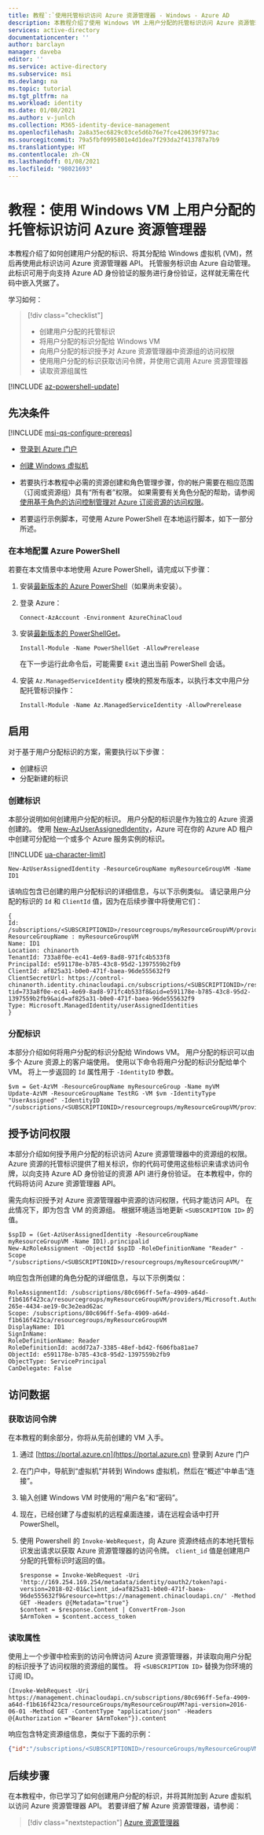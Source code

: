 ```yaml
---
title: 教程`:`使用托管标识访问 Azure 资源管理器 - Windows - Azure AD
description: 本教程介绍了使用 Windows VM 上用户分配的托管标识访问 Azure 资源管理器的过程。
services: active-directory
documentationcenter: ''
author: barclayn
manager: daveba
editor: ''
ms.service: active-directory
ms.subservice: msi
ms.devlang: na
ms.topic: tutorial
ms.tgt_pltfrm: na
ms.workload: identity
ms.date: 01/08/2021
ms.author: v-junlch
ms.collection: M365-identity-device-management
ms.openlocfilehash: 2a8a35ec6829c03ce5d6b76e7fce420639f973ac
ms.sourcegitcommit: 79a5fbf0995801e4d1dea7f293da2f413787a7b9
ms.translationtype: HT
ms.contentlocale: zh-CN
ms.lasthandoff: 01/08/2021
ms.locfileid: "98021693"
---
```

# <a name="tutorial-use-a-user-assigned-managed-identity-on-a-windows-vm-to-access-azure-resource-manager"></a>教程：使用 Windows VM 上用户分配的托管标识访问 Azure 资源管理器

本教程介绍了如何创建用户分配的标识、将其分配给 Windows 虚拟机 (VM)，然后再使用此标识访问 Azure 资源管理器 API。 托管服务标识由 Azure 自动管理。 此标识可用于向支持 Azure AD 身份验证的服务进行身份验证，这样就无需在代码中嵌入凭据了。 

学习如何：

> [!div class="checklist"]
> * 创建用户分配的托管标识
> * 将用户分配的标识分配给 Windows VM
> * 向用户分配的标识授予对 Azure 资源管理器中资源组的访问权限 
> * 使用用户分配的标识获取访问令牌，并使用它调用 Azure 资源管理器 
> * 读取资源组属性

[!INCLUDE [az-powershell-update](../../../includes/updated-for-az.md)]

## <a name="prerequisites"></a>先决条件

[!INCLUDE [msi-qs-configure-prereqs](../../../includes/active-directory-msi-qs-configure-prereqs.md)]

- [登录到 Azure 门户](https://portal.azure.cn)

- [创建 Windows 虚拟机](../../virtual-machines/windows/quick-create-portal.md)

- 若要执行本教程中必需的资源创建和角色管理步骤，你的帐户需要在相应范围（订阅或资源组）具有“所有者”权限。 如果需要有关角色分配的帮助，请参阅[使用基于角色的访问控制管理对 Azure 订阅资源的访问权限](../../role-based-access-control/role-assignments-portal.md)。

- 若要运行示例脚本，可使用 Azure PowerShell 在本地运行脚本，如下一部分所述。

### <a name="configure-azure-powershell-locally"></a>在本地配置 Azure PowerShell

若要在本文情景中本地使用 Azure PowerShell，请完成以下步骤：

1. 安装[最新版本的 Azure PowerShell](https://docs.microsoft.com/powershell/azure/install-az-ps)（如果尚未安装）。

1. 登录 Azure：

    ```azurepowershell
    Connect-AzAccount -Environment AzureChinaCloud
    ```

1. 安装[最新版本的 PowerShellGet](https://docs.microsoft.com/powershell/scripting/gallery/installing-psget#for-systems-with-powershell-50-or-newer-you-can-install-the-latest-powershellget)。

    ```azurepowershell
    Install-Module -Name PowerShellGet -AllowPrerelease
    ```

    在下一步运行此命令后，可能需要 `Exit` 退出当前 PowerShell 会话。

1. 安装 `Az.ManagedServiceIdentity` 模块的预发布版本，以执行本文中用户分配托管标识操作：

    ```azurepowershell
    Install-Module -Name Az.ManagedServiceIdentity -AllowPrerelease
    ```

## <a name="enable"></a>启用

对于基于用户分配标识的方案，需要执行以下步骤：

- 创建标识
- 分配新建的标识

### <a name="create-identity"></a>创建标识

本部分说明如何创建用户分配的标识。 用户分配的标识是作为独立的 Azure 资源创建的。 使用 [New-AzUserAssignedIdentity](https://docs.microsoft.com/powershell/module/az.managedserviceidentity/get-azuserassignedidentity)，Azure 可在你的 Azure AD 租户中创建可分配给一个或多个 Azure 服务实例的标识。

[!INCLUDE [ua-character-limit](../../../includes/managed-identity-ua-character-limits.md)]

```azurepowershell
New-AzUserAssignedIdentity -ResourceGroupName myResourceGroupVM -Name ID1
```

该响应包含已创建的用户分配标识的详细信息，与以下示例类似。 请记录用户分配的标识的 `Id` 和 `ClientId` 值，因为在后续步骤中将使用它们：

```azurepowershell
{
Id: /subscriptions/<SUBSCRIPTIONID>/resourcegroups/myResourceGroupVM/providers/Microsoft.ManagedIdentity/userAssignedIdentities/ID1
ResourceGroupName : myResourceGroupVM
Name: ID1
Location: chinanorth
TenantId: 733a8f0e-ec41-4e69-8ad8-971fc4b533f8
PrincipalId: e591178e-b785-43c8-95d2-1397559b2fb9
ClientId: af825a31-b0e0-471f-baea-96de555632f9
ClientSecretUrl: https://control-chinanorth.identity.chinacloudapi.cn/subscriptions/<SUBSCRIPTIONID>/resourcegroups/myResourceGroupVM/providers/Microsoft.ManagedIdentity/userAssignedIdentities/ID1/credentials?tid=733a8f0e-ec41-4e69-8ad8-971fc4b533f8&oid=e591178e-b785-43c8-95d2-1397559b2fb9&aid=af825a31-b0e0-471f-baea-96de555632f9
Type: Microsoft.ManagedIdentity/userAssignedIdentities
}
```

### <a name="assign-identity"></a>分配标识

本部分介绍如何将用户分配的标识分配给 Windows VM。 用户分配的标识可以由多个 Azure 资源上的客户端使用。 使用以下命令将用户分配的标识分配给单个 VM。 将上一步返回的 `Id` 属性用于 `-IdentityID` 参数。

```azurepowershell
$vm = Get-AzVM -ResourceGroupName myResourceGroup -Name myVM
Update-AzVM -ResourceGroupName TestRG -VM $vm -IdentityType "UserAssigned" -IdentityID "/subscriptions/<SUBSCRIPTIONID>/resourcegroups/myResourceGroupVM/providers/Microsoft.ManagedIdentity/userAssignedIdentities/ID1"
```

## <a name="grant-access"></a>授予访问权限 

本部分介绍如何授予用户分配的标识访问 Azure 资源管理器中的资源组的权限。 Azure 资源的托管标识提供了相关标识，你的代码可使用这些标识来请求访问令牌，以向支持 Azure AD 身份验证的资源 API 进行身份验证。 在本教程中，你的代码将访问 Azure 资源管理器 API。 

需先向标识授予对 Azure 资源管理器中资源的访问权限，代码才能访问 API。 在此情况下，即为包含 VM 的资源组。 根据环境适当地更新 `<SUBSCRIPTION ID>` 的值。

```azurepowershell
$spID = (Get-AzUserAssignedIdentity -ResourceGroupName myResourceGroupVM -Name ID1).principalid
New-AzRoleAssignment -ObjectId $spID -RoleDefinitionName "Reader" -Scope "/subscriptions/<SUBSCRIPTIONID>/resourcegroups/myResourceGroupVM/"
```

响应包含所创建的角色分配的详细信息，与以下示例类似：

```azurepowershell
RoleAssignmentId: /subscriptions/80c696ff-5efa-4909-a64d-f1b616f423ca/resourcegroups/myResourceGroupVM/providers/Microsoft.Authorization/roleAssignments/f9cc753d-265e-4434-ae19-0c3e2ead62ac
Scope: /subscriptions/80c696ff-5efa-4909-a64d-f1b616f423ca/resourcegroups/myResourceGroupVM
DisplayName: ID1
SignInName:
RoleDefinitionName: Reader
RoleDefinitionId: acdd72a7-3385-48ef-bd42-f606fba81ae7
ObjectId: e591178e-b785-43c8-95d2-1397559b2fb9
ObjectType: ServicePrincipal
CanDelegate: False
```

## <a name="access-data"></a>访问数据

### <a name="get-an-access-token"></a>获取访问令牌 

在本教程的剩余部分，你将从先前创建的 VM 入手。

1. 通过 [https://portal.azure.cn](https://portal.azure.cn) 登录到 Azure 门户

2. 在门户中，导航到“虚拟机”并转到 Windows 虚拟机，然后在“概述”中单击“连接”。

3. 输入创建 Windows VM 时使用的“用户名”和“密码”。

4. 现在，已经创建了与虚拟机的远程桌面连接，请在远程会话中打开 PowerShell。

5. 使用 Powershell 的 `Invoke-WebRequest`，向 Azure 资源终结点的本地托管标识发出请求以获取 Azure 资源管理器的访问令牌。  `client_id` 值是创建用户分配的托管标识时返回的值。

    ```azurepowershell
    $response = Invoke-WebRequest -Uri 'http://169.254.169.254/metadata/identity/oauth2/token?api-version=2018-02-01&client_id=af825a31-b0e0-471f-baea-96de555632f9&resource=https://management.chinacloudapi.cn/' -Method GET -Headers @{Metadata="true"}
    $content = $response.Content | ConvertFrom-Json
    $ArmToken = $content.access_token
    ```

### <a name="read-properties"></a>读取属性

使用上一个步骤中检索到的访问令牌访问 Azure 资源管理器，并读取向用户分配的标识授予了访问权限的资源组的属性。 将 `<SUBSCRIPTION ID>` 替换为你环境的订阅 ID。

```azurepowershell
(Invoke-WebRequest -Uri https://management.chinacloudapi.cn/subscriptions/80c696ff-5efa-4909-a64d-f1b616f423ca/resourceGroups/myResourceGroupVM?api-version=2016-06-01 -Method GET -ContentType "application/json" -Headers @{Authorization ="Bearer $ArmToken"}).content
```
响应包含特定资源组信息，类似于下面的示例：

```json
{"id":"/subscriptions/<SUBSCRIPTIONID>/resourceGroups/myResourceGroupVM","name":"myResourceGroupVM","location":"chinanorth","properties":{"provisioningState":"Succeeded"}}
```

## <a name="next-steps"></a>后续步骤

在本教程中，你已学习了如何创建用户分配的标识，并将其附加到 Azure 虚拟机以访问 Azure 资源管理器 API。  若要详细了解 Azure 资源管理器，请参阅：

> [!div class="nextstepaction"]
>[Azure 资源管理器](../../azure-resource-manager/management/overview.md)

